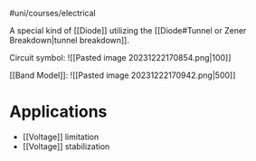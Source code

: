 #uni/courses/electrical 

A special kind of [[Diode]] utilizing the [[Diode#Tunnel or Zener Breakdown|tunnel breakdown]].

Circuit symbol:
![[Pasted image 20231222170854.png|100]]

[[Band Model]]:
![[Pasted image 20231222170942.png|500]]

# Applications

- [[Voltage]] limitation
- [[Voltage]] stabilization